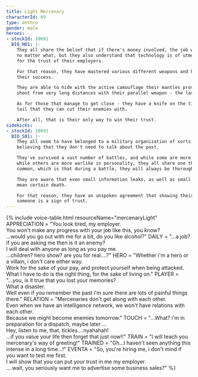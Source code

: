 ```yaml
---
title: Light Mercenary
characterId: 69
type: anthro
gender: male
heroes:
- stockId: 10691
  BIO_H01: |-
    They all share the belief that if there's money involved, the job will be done
    no matter what, but they also understand that technology is of utmost importance
    for the trust of their employers.

    For that reason, they have mastered various different weapons and have earned
    their success.

    They are able to hide with the active camouflage their mantles provide, and
    shoot from very long distances with their parallel weapon - the laser rifle.

    As for those that manage to get close - they have a knife on the tip of their
    tail that they can cut their enemies with.

    After all, that is their only way to win their trust.
sidekicks:
- stockId: 10691
  BIO_S01: |-
    They all seem to have belonged to a military organization of sorts, albeit all
    believing that they don't need to talk about the past.

    They've survived a vast number of battles, and while some are more strategic
    while others are more warlike in personality, they all share one thing in
    common, which is that during a battle, they will always be thoroughly prepared.

    They are aware that even small information leaks, as well as small mistakes can
    mean certain death.

    For that reason, they have an unspoken agreement that showing their true face to
    someone is a sign of trust.
---
```


{% include voice-table.html resourceName="mercenaryLight"
APPRECIATION = "You look tired, my employer.<br>You won't make any progress with your job like this, you know?<br>...would you go out with me for a bit, do you like alcohol?"
DAILY = "...a job? if you are asking me then is it an enemy?<br>I will deal with anyone as long as you pay me.<br>...children? hero show? are you for real....?"
HERO = "Whether i'm a hero or a villain, i don't care either way.<br>Work for the sake of your pay, and protect yourself when being attacked.<br>What I have to do is the right thing, for the sake of living on."
PLAYER = "...you, is it true that you lost your memories?<br>What a disaster.<br>Well even if you remember the past i'm sure there are lots of painful things there."
RELATION = "Mercenaries don't get along with each other.<br>Even when we have an intelligence network, we won't have relations with each other.<br>Because we might become enemies tomorrow."
TOUCH = "...What? i'm in preparation for a dispatch, maybe later....<br>Hey, listen to me, that, tickles....nyahahah!<br>...if you value your life then forget that just now!!"
TRAIN = "I will teach you mercenary's way of greeting!"
TRAINED = "Gh...I haven't seen anything this intense in a long time...!"
EVENTA = "So, you're hiring me, i don't mind if you want to test me first.<br>I will show that you can put your trust in me my employer.<br>....wait, you seriously want me to advertise some business sales?"
%}


